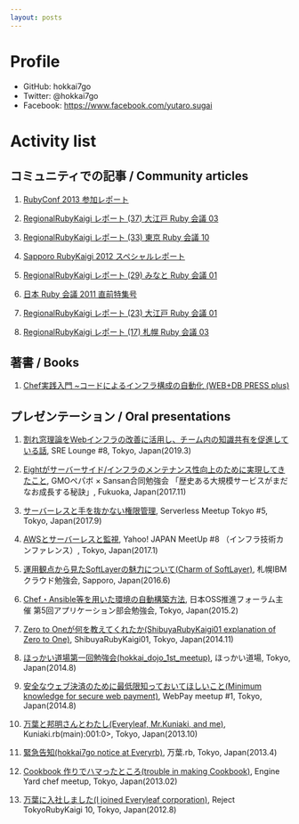 ```yaml
---
layout: posts
---
```


# Profile

- GitHub: hokkai7go
- Twitter: @hokkai7go
- Facebook: https://www.facebook.com/yutaro.sugai

# Activity list

## コミュニティでの記事 / Community articles

1. [RubyConf 2013 参加レポート](http://magazine.rubyist.net/?0045-RubyConf2013)

1. [RegionalRubyKaigi レポート (37) 大江戸 Ruby 会議 03](http://magazine.rubyist.net/?0042-OoedoRubyKaigi03Report)

1. [RegionalRubyKaigi レポート (33) 東京 Ruby 会議 10](http://magazine.rubyist.net/?0041-TokyoRubyKaigi10Report_1st)

1. [Sapporo RubyKaigi 2012 スペシャルレポート](http://gihyo.jp/news/report/01/sapporo-rubykaigi2012)

1. [RegionalRubyKaigi レポート (29) みなと Ruby 会議 01](http://magazine.rubyist.net/?0039-MinatoRubyKaigi01Report)

1. [日本 Ruby 会議 2011 直前特集号](http://magazine.rubyist.net/?preRubyKaigi2011)

1. [RegionalRubyKaigi レポート (23) 大江戸 Ruby 会議 01](http://magazine.rubyist.net/?0034-OoedoRubyKaigi01Report)

1. [RegionalRubyKaigi レポート (17) 札幌 Ruby 会議 03](http://magazine.rubyist.net/?0033-SapporoRubyKaigi03Report)

## 著書 / Books

1. [Chef実践入門 ~コードによるインフラ構成の自動化 (WEB+DB PRESS plus)](https://gihyo.jp/book/2014/978-4-7741-6500-4)

## プレゼンテーション / Oral presentations

1. [割れ窓理論をWebインフラの改善に活用し、チーム内の知識共有を促進している話](https://speakerdeck.com/hokkai7go/sre-lounge8), SRE Lounge #8, Tokyo, Japan(2019.3)

1. [Eightがサーバーサイド/インフラのメンテナンス性向上のために実現してきたこと](https://speakerdeck.com/hokkai7go/what-has-been-realized-to-improve-maintainability-at-eight), GMOペパボ × Sansan合同勉強会 「歴史ある大規模サービスがまだなお成長する秘訣」, Fukuoka, Japan(2017.11)

1. [サーバーレスと手を抜かない権限管理](https://speakerdeck.com/hokkai7go/serverless-and-tough-access-management), Serverless Meetup Tokyo #5, Tokyo, Japan(2017.9)

1. [AWSとサーバーレスと監視](https://speakerdeck.com/hokkai7go/aws-and-serverless-and-monitoring), Yahoo! JAPAN MeetUp #8 （インフラ技術カンファレンス）, Tokyo, Japan(2017.1)

1. [運用観点から見たSoftLayerの魅力について(Charm of SoftLayer)](https://speakerdeck.com/hokkai7go/charm-of-softlayer), 札幌IBMクラウド勉強会, Sapporo, Japan(2016.6)

1. [Chef・Ansible等を用いた環境の自動構築方法](https://speakerdeck.com/hokkai7go/jopf-seminar-chef-and-ansible), 日本OSS推進フォーラム主催 第5回アプリケーション部会勉強会, Tokyo, Japan(2015.2)

1. [Zero to Oneが何を教えてくれたか(ShibuyaRubyKaigi01 explanation of Zero to One)](https://speakerdeck.com/hokkai7go/shibuyarubykaigi01-explanation-of-zero-to-one), ShibuyaRubyKaigi01, Tokyo, Japan(2014.11)

1. [ほっかい道場第一回勉強会(hokkai_dojo_1st_meetup)](https://speakerdeck.com/hokkai7go/hokkai-dojo-1st-meetup), ほっかい道場, Tokyo, Japan(2014.8)

1. [安全なウェブ決済のために最低限知っておいてほしいこと(Minimum knowledge for secure web payment)](https://speakerdeck.com/hokkai7go/minimum-knowledge-for-secure-web-payment), WebPay meetup #1, Tokyo, Japan(2014.8)

1. [万葉と邦明さんとわたし(Everyleaf, Mr.Kuniaki, and me)](http://www.slideshare.net/hokkai7go/kuniakirb), Kuniaki.rb(main):001:0>, Tokyo, Japan(2013.10)

1. [緊急告知(hokkai7go notice at Everyrb)](http://www.slideshare.net/hokkai7go/everyrb-hokkai7go-18446040), 万葉.rb, Tokyo, Japan(2013.4)

1. [Cookbook 作りでハマったところ(trouble in making Cookbook)](http://www.slideshare.net/hokkai7go/engine-yard-chef), Engine Yard chef meetup, Tokyo, Japan(2013.02)

1. [万葉に入社しました(I joined Everyleaf corporation)](http://www.slideshare.net/hokkai7go/reject-tokyorubykaigi-10), Reject TokyoRubyKaigi 10, Tokyo, Japan(2012.8)

